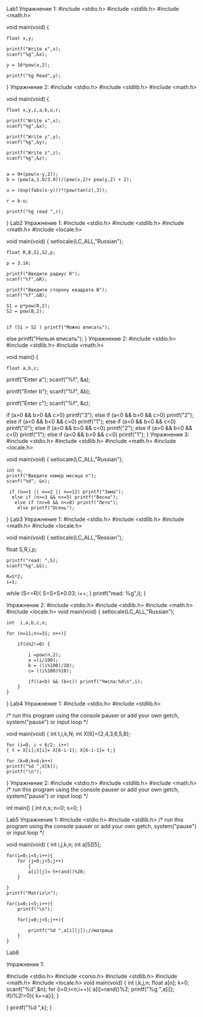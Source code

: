 Lab1
Упражнение 1:
#include <stdio.h>
#include <stdlib.h>
#include <math.h>

void main(void) {
	
	float x,y;
	
	printf("Write x",x);
	scanf("%g",&x);
	
	y = 16*pow(x,2);
	
	printf("%g Read",y);
}
Упражнение 2:
#include <stdio.h>
#include <stdlib.h>
#include <math.h>

void main(void) {
	
	float x,y,z,a,b,u,r;
		
	printf("Write x",x);
	scanf("%g",&x);
	
	printf("Write y",y);
	scanf("%g",&y);
	
	printf("Write z",z);
	scanf("%g",&z);
	

    a = 9+(pow(x-y,2));
    b = (pow(a,1.0/3.0))/(pow(x,2)+ pow(y,2) + 2);
   
    u = (exp(fabs(x-y)))*(pow(tan(z),3));
    
	r = b-u;
    
	printf("%g read ",r); 
}
Lab2
Упражнение 1:
#include <stdio.h>
#include <stdlib.h>
#include <math.h>
#include <locale.h>


void main(void) {
	setlocale(LC_ALL,"Russian");
		
	float R,B,S1,S2,p;
	
	p = 3.14;
	
	printf("Введите радиус R");
    scanf("%f",&R);
    
    printf("Введите сторону квадрата B");
    scanf("%f",&B);
    
    S1 = p*pow(R,2);
    S2 = pow(B,2);


    if (S1 > S2 ) printf("Можно вписать");
else  printf("Нельзя вписать");
}
Упражнение 2:
#include <stdio.h>
#include <stdlib.h>
#include <math.h>


void main() {

     
    float a,b,c;
	

printf("Enter a");
scanf("%f", &a);

printf("Enter b");
scanf("%f", &b);

printf("Enter c");
scanf("%f", &c);

if (a>0 && b>0 && c>0) printf("3");
  else if (a<0 && b>0 && c>0) printf("2");
  else if (a<0 && b<0 && c>0) printf("1");
  else if (a<0 && b<0 && c<0) printf("0");
  else if (a>0 && b>0 && c<0) printf("2");
  else if (a>0 && b<0 && c<0) printf("1");
  else if (a<0 && b>0 && c<0) printf("1");
}
Упражнение 3:
#include <stdio.h>
#include <stdlib.h>
#include <math.h>
#include <locale.h>


void main(void) {
	setlocale(LC_ALL,"Russian");
	
	int n;
	printf("Введите номер месяца n");
    scanf("%d", &n);

     if (n==1 || n==2 || n==12) printf("Зима");
      else if (n>=3 && n<=5) printf("Весна");
       else if (n>=6 && n<=8) printf("Лето");
        else printf("Осень");
}
Lab3
Упражнение 1:
#include <stdio.h>
#include <stdlib.h>
#include <math.h>
#include <locale.h>

void main(void) {
    setlocale(LC_ALL,"Ressian");
    
   float S,R,i,p;
    
    printf("read: ",S);
    scanf("%g",&S);
    
	R=S*2;
    i=1;
   
   while (S<=R){
	S=S+S*0.03;
	i++;
	}
	printf("read: %g",i);
}

Упражнение 2:
#include <stdio.h>
#include <stdlib.h>
#include <math.h>
#include <locale.h>
void main(void) {
	setlocale(LC_ALL,"Russian");
	
	int  i,a,b,c,n;
	
	for (n=11;n<=31; n++){

		if(n%2!=0) {
		
			i =pow(n,2);
			a =(i/100);
			b = ((i%100)/10);
			c= ((i%100)%10);
	
			if((a<b) && (b<c)) printf("Числа:%d\n",i);
		}
	}
	
}
Lab4
Упражнение 1:
#include <stdio.h>
#include <stdlib.h>

/* run this program using the console pauser or add your own getch, system("pause") or input loop */

void main(void) {
	int t,i,k,N;
    int X[6]={2,4,3,6,5,8};
	
	for (i=0; i < 6/2; i++)
	{ t = X[i];X[i]= X[6-i-1]; X[6-i-1]= t;}
	
	for (k=0;k<6;k++)
	printf("%d ",X[k]);
	printf("\n");
	
}
Упражнение 2:
#include <stdio.h>
#include <stdlib.h>
#include <math.h>
/* run this program using the console pauser or add your own getch, system("pause") or input loop */

int main() {
	int n,s;
	n=0;
	s=0;
}

Lab5
Упражнение 1:
#include <stdio.h>
#include <stdlib.h>
/* run this program using the console pauser or add your own getch, system("pause") or input loop */

void main(void) {
	int i,j,k,n;
	int a[5][5];
	
	for(i=0;i<5;i++){
		for (j=0;j<5;j++)
			{
			a[i][j]=-5+rand()%20;
		}
		
	}
	printf("Matrix\n");
	
	for(i=0;i<5;i++){
		printf("\n");
		
		for(j=0;j<5;j++){
			
			printf("%d ",a[i][j]);//матрица
		}
	}  
Lab6

Упражнение 1:

#include <stdio.h>
#include <conio.h>
#include <stdlib.h>
#include <math.h>
#include <locale.h>
void main(void)
{
	int i,k,j,n;
	float a[n];
	k=0;
	scanf("%d",&n);
for (i=0;i<n;i++){
	a[i]=rand()%2;
	printf("%g ",a[i]);
	if(i%2!=0){
	k+=a[i];
	}
    
  }
  printf("%d ",k);
}
